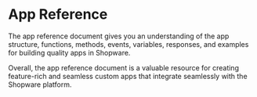 # App Reference

The app reference document gives you an understanding of the app structure, functions, methods, events, variables, responses, and examples for building quality apps in Shopware.

Overall, the app reference document is a valuable resource for creating feature-rich and seamless custom apps that integrate seamlessly with the Shopware platform.
